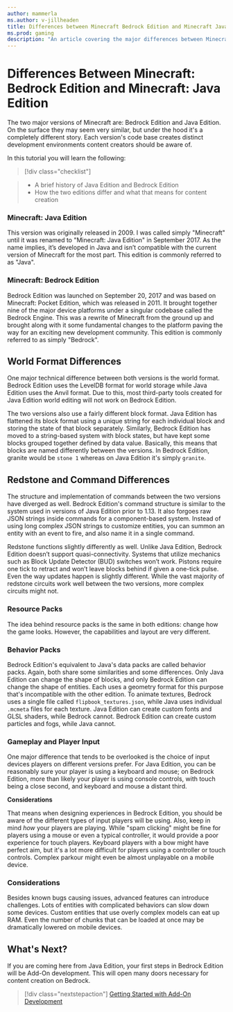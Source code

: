 ```yaml
---
author: mammerla
ms.author: v-jillheaden
title: Differences between Minecraft Bedrock Edition and Minecraft Java Edition
ms.prod: gaming
description: "An article covering the major differences between Minecraft: Bedrock Edition and Minecraft: Java Edition"
---
```


# Differences Between Minecraft: Bedrock Edition and Minecraft: Java Edition

The two major versions of Minecraft are: Bedrock Edition and Java Edition. On the surface they may seem very similar, but under the hood it's a completely different story. Each version's code base creates distinct development environments content creators should be aware of.

In this tutorial you will learn the following:

> [!div class="checklist"]

> - A brief history of Java Edition and Bedrock Edition
> - How the two editions differ and what that means for content creation

### Minecraft: Java Edition

This version was originally released in 2009. I was called simply "Minecraft" until it was renamed to "Minecraft: Java Edition" in September 2017. As the name implies, it’s developed in Java and isn’t compatible with the current version of Minecraft for the most part. This edition is commonly referred to as "Java".

### Minecraft: Bedrock Edition

Bedrock Edition was launched on September 20, 2017 and was based on Minecraft: Pocket Edition, which was released in 2011. It brought together nine of the major device platforms under a singular codebase called the Bedrock Engine. This was a rewrite of Minecraft from the ground up and brought along with it some fundamental changes to the platform paving the way for an exciting new development community. This edition is commonly referred to as simply "Bedrock".

## World Format Differences

One major technical difference between both versions is the world format. Bedrock Edition uses the LevelDB format for world storage while Java Edition uses the Anvil format. Due to this, most third-party tools created for Java Edition world editing will not work on Bedrock Edition.

The two versions also use a fairly different block format. Java Edition has flattened its block format using a unique string for each individual block and storing the state of that block separately. Similarly, Bedrock Edition has moved to a string-based system with block states, but have kept some blocks grouped together defined by data value. Basically, this means that blocks are named differently between the versions. In Bedrock Edition, granite would be `stone 1` whereas on Java Edition it's simply `granite`.

## Redstone and Command Differences

The structure and implementation of commands between the two versions have diverged as well. Bedrock Edition's command structure is similar to the system used in versions of Java Edition prior to 1.13. It also forgoes raw JSON strings inside commands for a component-based system. Instead of using long complex JSON strings to customize entities, you can summon an entity with an event to fire, and also name it in a single command.

Redstone functions slightly differently as well. Unlike Java Edition, Bedrock Edition doesn’t support quasi-connectivity. Systems that utilize mechanics such as Block Update Detector (BUD) switches won’t work. Pistons require one tick to retract and won’t leave blocks behind if given a one-tick pulse. Even the way updates happen is slightly different. While the vast majority of redstone circuits work well between the two versions, more complex circuits might not.

### Resource Packs

The idea behind resource packs is the same in both editions: change how the game looks. However, the capabilities and layout are very different.

### Behavior Packs

Bedrock Edition's equivalent to Java's data packs are called behavior packs. Again, both share some similarities and some differences. Only Java Edition can change the shape of blocks, and only Bedrock Edition can change the shape of entities. Each uses a geometry format for this purpose that's incompatible with the other edition. To animate textures, Bedrock uses a single file called `flipbook_textures.json`, while Java uses individual `.mcmeta` files for each texture. Java Edition can create custom fonts and GLSL shaders, while Bedrock cannot. Bedrock Edition can create custom particles and fogs, while Java cannot.

### Gameplay and Player Input

One major difference that tends to be overlooked is the choice of input devices players on different versions prefer. For Java Edition, you can be reasonably sure your player is using a keyboard and mouse; on Bedrock Edition, more than likely your player is using console controls, with touch being a close second, and keyboard and mouse a distant third.

**Considerations**

That means when designing experiences in Bedrock Edition, you should be aware of the different types of input players will be using. Also, keep in mind *how* your players are playing. While "spam clicking" might be fine for players using a mouse or even a typical controller, it would provide a poor experience for touch players. Keyboard players with a bow might have perfect aim, but it's a lot more difficult for players using a controller or touch controls. Complex parkour might even be almost unplayable on a mobile device.

### Considerations

Besides known bugs causing issues, advanced features can introduce challenges. Lots of entities with complicated behaviors can slow down some devices. Custom entities that use overly complex models can eat up RAM. Even the number of chunks that can be loaded at once may be dramatically lowered on mobile devices.

## What's Next?

If you are coming here from Java Edition, your first steps in Bedrock Edition will be Add-On development. This will open many doors necessary for content creation on Bedrock.

> [!div class="nextstepaction"]
> [Getting Started with Add-On Development](GettingStarted.md)
